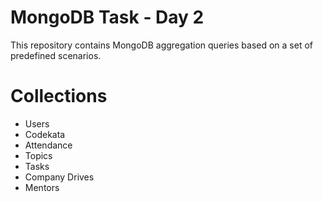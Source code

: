 # MongoDB Task - Day 2

This repository contains MongoDB aggregation queries based on a set of predefined scenarios.

# Collections

- Users
- Codekata
- Attendance
- Topics
- Tasks
- Company Drives
- Mentors
